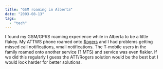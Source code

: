 ```yaml
---
title: "GSM roaming in Alberta"
date: "2003-08-13"
tags: 
  - "tech"
---
```


I found my GSM/GPRS roaming experience while in Alberta to be a little flakey. My ATTWS phone roamed onto [Rogers](http://www.rogers.com/index.html "Rogers") and I had problems getting missed call notifications, vmail notifications. The T-mobile users in the family roamed onto another service (? MTS) and service was even flakier. If we did this regularly I guess the ATT/Rogers solution would be the best but I would look harder for better solutions.
